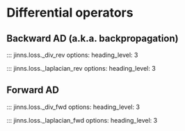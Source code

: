 # Differential operators

## Backward AD (a.k.a. backpropagation)

::: jinns.loss._div_rev
    options:
      heading_level: 3


::: jinns.loss._laplacian_rev
    options:
      heading_level: 3

## Forward AD

::: jinns.loss._div_fwd
    options:
      heading_level: 3

::: jinns.loss._laplacian_fwd
    options:
      heading_level: 3

